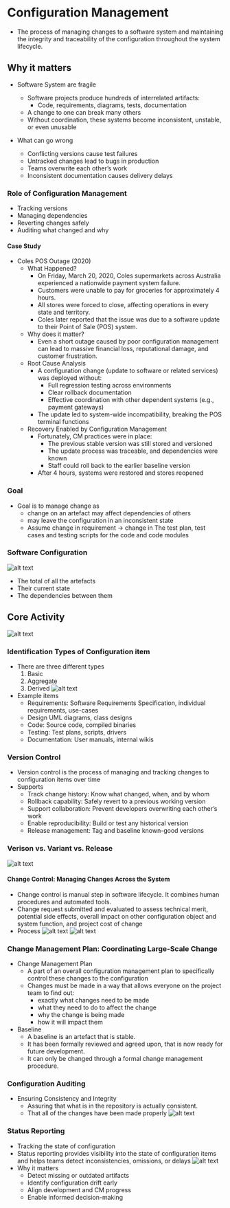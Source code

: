 # Configuration Management
- The process of managing changes to a software system and maintaining the integrity and traceability
of the configuration throughout the system lifecycle.

## Why it matters
- Software System are fragile
    - Software projects produce hundreds of interrelated artifacts:
        - Code, requirements, diagrams, tests, documentation
    - A change to one can break many others
    - Without coordination, these systems become inconsistent, unstable, or even unusable

- What can go wrong
    - Conflicting versions cause test failures
    - Untracked changes lead to bugs in production
    - Teams overwrite each other’s work
    - Inconsistent documentation causes delivery delays

### Role of Configuration Management
- Tracking versions
- Managing dependencies
- Reverting changes safely
- Auditing what changed and why


#### Case Study
- Coles POS Outage (2020)
    - What Happened?
        - On Friday, March 20, 2020, Coles supermarkets across Australia experienced a nationwide payment system failure.
        - Customers were unable to pay for groceries for approximately 4 hours.
        - All stores were forced to close, affecting operations in every state and territory.
        - Coles later reported that the issue was due to a software update to their Point of Sale (POS)
    system.
    - Why does it matter?
        - Even a short outage caused by poor configuration management can lead to massive financial loss, reputational damage, and customer frustration.
    - Root Cause Analysis
        - A configuration change (update to software or related services) was deployed without:
            - Full regression testing across environments
            - Clear rollback documentation
            - Effective coordination with other dependent systems (e.g., payment gateways)
        - The update led to system-wide incompatibility, breaking the POS terminal functions
    - Recovery Enabled by Configuration Management
        - Fortunately, CM practices were in place:
            - The previous stable version was still stored and versioned
            - The update process was traceable, and dependencies were known
            - Staff could roll back to the earlier baseline version
        - After 4 hours, systems were restored and stores reopened

### Goal
- Goal is to manage change as 
    - change on an artefact may affect dependencies of others
    - may leave the configuration in an inconsistent state
    - Assume change in requirement -> change in The test plan, test cases and testing scripts for the code and code modules

### Software Configuration
![alt text](software_configuration.png)
- The total of all the artefacts
- Their current state
- The dependencies between them

## Core Activity
![alt text](configuration_management.png)

### Identification Types of Configuration item
- There are three different types
    1. Basic
    2. Aggregate
    3. Derived
![alt text](configuration_item.png)
- Example items
    - Requirements: Software Requirements Specification, individual requirements, use-cases
    - Design UML diagrams, class designs
    - Code: Source code, compiled binaries
    - Testing: Test plans, scripts, drivers
    - Documentation: User manuals, internal wikis

### Version Control
- Version control is the process of managing and tracking changes to configuration items
over time
- Supports
    - Track change history: Know what changed, when, and by whom
    - Rollback capability: Safely revert to a previous working version
    - Support collaboration: Prevent developers overwriting each other’s work
    - Enable reproducibility: Build or test any historical version
    - Release management: Tag and baseline known-good versions

### Verison vs. Variant vs. Release
![alt text](version_variant_release.png)

#### Change Control: Managing Changes Across the System
- Change control is manual step in software lifecycle. It combines human procedures and automated tools.
- Change request submitted and evaluated to assess technical merit, potential side effects, overall impact on other configuration object and system function, and project cost of change
- Process
![alt text](change_control_process.png)
![alt text](change_control_process_1.png)

### Change Management Plan: Coordinating Large-Scale Change
- Change Management Plan
    - A part of an overall configuration management plan to specifically control these changes to the configuration
    - Changes must be made in a way that allows everyone on the project team to find out:
        - exactly what changes need to be made
        - what they need to do to affect the change
        - why the change is being made
        - how it will impact them
- Baseline
   - A baseline is an artefact that is stable.
   - It has been formally reviewed and agreed upon, that is now ready for future development.
   - It can only be changed through a formal change management procedure.

### Configuration Auditing
- Ensuring Consistency and Integrity
    - Assuring that what is in the repository is actually consistent.
    - That all of the changes have been made properly
![alt text](configuration_audting.png)
### Status Reporting
- Tracking the state of configuration
- Status reporting provides visibility into the state of configuration items and helps teams detect inconsistencies,
omissions, or delays
![alt text](status_reporting.png)
- Why it matters
   - Detect missing or outdated artifacts
   - Identify configuration drift early
   - Align development and CM progress
   - Enable informed decision-making